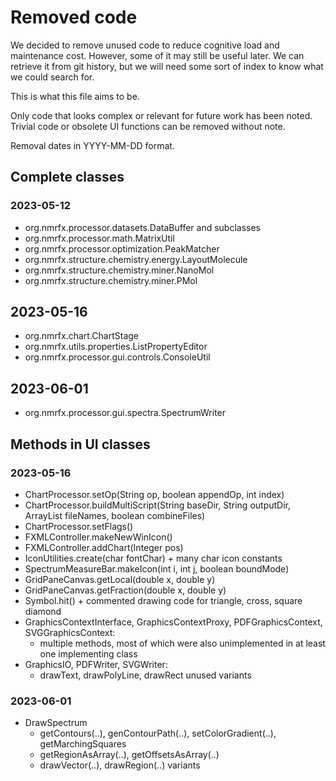 # Removed code

We decided to remove unused code to reduce cognitive load and maintenance cost.
However, some of it may still be useful later.
We can retrieve it from git history, but we will need some sort of index to know what we could search for.

This is what this file aims to be.

Only code that looks complex or relevant for future work has been noted.
Trivial code or obsolete UI functions can be removed without note.

Removal dates in YYYY-MM-DD format.

## Complete classes

### 2023-05-12

* org.nmrfx.processor.datasets.DataBuffer and subclasses
* org.nmrfx.processor.math.MatrixUtil
* org.nmrfx.processor.optimization.PeakMatcher
* org.nmrfx.structure.chemistry.energy.LayoutMolecule
* org.nmrfx.structure.chemistry.miner.NanoMol
* org.nmrfx.structure.chemistry.miner.PMol

## 2023-05-16

* org.nmrfx.chart.ChartStage
* org.nmrfx.utils.properties.ListPropertyEditor
* org.nmrfx.processor.gui.controls.ConsoleUtil

## 2023-06-01

* org.nmrfx.processor.gui.spectra.SpectrumWriter

## Methods in UI classes

### 2023-05-16

* ChartProcessor.setOp(String op, boolean appendOp, int index)
* ChartProcessor.buildMultiScript(String baseDir, String outputDir, ArrayList<String> fileNames, boolean combineFiles)
* ChartProcessor.setFlags()
* FXMLController.makeNewWinIcon()
* FXMLController.addChart(Integer pos)
* IconUtilities.create(char fontChar) + many char icon constants
* SpectrumMeasureBar.makeIcon(int i, int j, boolean boundMode)
* GridPaneCanvas.getLocal(double x, double y)
* GridPaneCanvas.getFraction(double x, double y)
* Symbol.hit() + commented drawing code for triangle, cross, square diamond
* GraphicsContextInterface, GraphicsContextProxy, PDFGraphicsContext, SVGGraphicsContext:
    * multiple methods, most of which were also unimplemented in at least one implementing class
* GraphicsIO, PDFWriter, SVGWriter:
    * drawText, drawPolyLine, drawRect unused variants

### 2023-06-01

* DrawSpectrum
    * getContours(..), genContourPath(..), setColorGradient(..), getMarchingSquares
    * getRegionAsArray(..), getOffsetsAsArray(..)
    * drawVector(..), drawRegion(..) variants